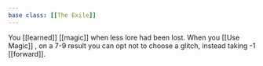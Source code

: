 ```yaml
---
base class: [[The Exile]]
---
```

 You [[learned]] [[magic]] when less lore had been lost. When you [[Use Magic]] , on a 7-9 result you can opt not to choose a glitch, instead taking -1 [[forward]]. 